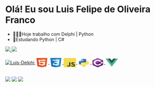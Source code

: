 # Olá! Eu sou Luis Felipe de Oliveira Franco 

- 🧑🏾‍💼Hoje trabalho com Delphi | Python
- 📘Estudando Python | C#

<div>
  <a href="https://github.com/LuisFelipeFranco14">
  <img height="180em" src="https://github-readme-stats.vercel.app/api?username=LuisFelipeFranco14&show_icons=true&theme=gruvbox"/>
  <img height="180em" src="https://github-readme-stats.vercel.app/api/top-langs/?username=LuisFelipeFranco14&theme=gruvbox"/> 
</div>

<div style="display: inline_block"><br>
  <img align="center" alt="Luis-Delphi" height="30" width="40" src="https://user-images.githubusercontent.com/3423282/123477765-e4013700-d5d4-11eb-876c-de9aab52153b.png">
  <img align="center" alt="Luis-html5" height="30" width="40" src="https://raw.githubusercontent.com/devicons/devicon/master/icons/html5/html5-original.svg">
  <img align="center" alt="Luis-Css" height="30" width="40" src="https://raw.githubusercontent.com/devicons/devicon/master/icons/css3/css3-original.svg">
  <img align="center" alt="Luis-JavaScript" height="30" width="40" src="https://raw.githubusercontent.com/devicons/devicon/master/icons/javascript/javascript-original.svg">
  <img align="center" alt="Luis-Python" height="30" width="40" src="https://raw.githubusercontent.com/devicons/devicon/master/icons/python/python-original.svg">
  <img align="center" alt="Luis-Csharp" height="30" width="40" src="https://raw.githubusercontent.com/devicons/devicon/master/icons/csharp/csharp-original.svg">
  <img align="center" alt="Luis-VueJs" height="30" width="40" src="https://raw.githubusercontent.com/devicons/devicon/master/icons/vuejs/vuejs-original.svg">
</div>

  ##
    
<div> 
    <a href="https://instagram.com/luis_felipe141329" target="_blank"><img src="https://img.shields.io/badge/-Instagram-%23E4405F?style=for-the-badge&logo=instagram&logoColor=white" target="_blank"></a>
    <a href = "mailto:luisfelipeo.f@hotmail.com"><img src="https://img.shields.io/badge/-hotmail-%23333?style=for-the-badge&logo=gmail&logoColor=white" target="_blank"></a>
    <a href="https://www.linkedin.com/in/luis-felipe-oliveira-franco/" target="_blank"><img src="https://img.shields.io/badge/-LinkedIn-%230077B5?style=for-the-badge&logo=linkedin&logoColor=white" target="_blank"></a> 
</div>
